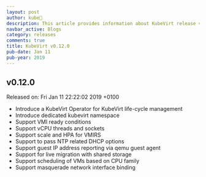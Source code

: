 ```yaml
---
layout: post
author: kube🤖
description: This article provides information about KubeVirt release v0.12.0 changes
navbar_active: Blogs
category: releases
comments: true
title: KubeVirt v0.12.0
pub-date: Jan 11
pub-year: 2019
---
```



## v0.12.0

Released on: Fri Jan 11 22:22:02 2019 +0100

- Introduce a KubeVirt Operator for KubeVirt life-cycle management
- Introduce dedicated kubevirt namespace
- Support VMI ready conditions
- Support vCPU threads and sockets
- Support scale and HPA for VMIRS
- Support to pass NTP related DHCP options
- Support guest IP address reporting via qemu guest agent
- Support for live migration with shared storage
- Support scheduling of VMs based on CPU family
- Support masquerade network interface binding
